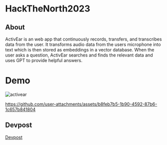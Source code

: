 # HackTheNorth2023

## About

ActivEar is an web app that continuously records, transfers, and transcribes data from the user. It transforms audio data from the users microphone into text which is then stored as embeddings in a vector database. When the user asks a question, ActivEar searches and finds the relevant data and uses GPT to provide helpful answers.

# Demo

![activear](https://github.com/JaehyeongPark06/ActivEar/assets/78674944/0d4b7142-6b34-45eb-8591-3afb3818ab1c)

https://github.com/user-attachments/assets/b8feb7b5-1b90-4592-87b6-1c657b841804

## Devpost

[Devpost](https://devpost.com/software/alzheimear)
